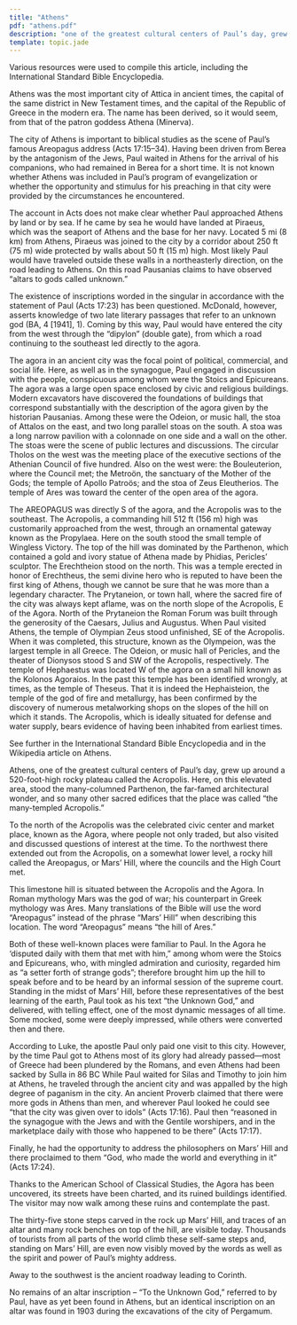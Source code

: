 ```yaml
---
title: "Athens"
pdf: "athens.pdf"
description: "one of the greatest cultural centers of Paul’s day, grew up around a 520-foot-high rocky plateau called the Acropolis."
template: topic.jade
---
```


Various resources were used to compile this article, including the
International Standard Bible Encyclopedia.

Athens was the most important city of Attica in ancient times, the
capital of the same district in New Testament times, and the capital of
the Republic of Greece in the modern era. The name has been derived, so
it would seem, from that of the patron goddess Athena (Minerva).

The city of Athens is important to biblical studies as the scene of
Paul’s famous Areopagus address (Acts 17:15–34). Having been driven from
Berea by the antagonism of the Jews, Paul waited in Athens for the
arrival of his companions, who had remained in Berea for a short time.
It is not known whether Athens was included in Paul’s program of
evangelization or whether the opportunity and stimulus for his preaching
in that city were provided by the circumstances he encountered.

The account in Acts does not make clear whether Paul approached Athens
by land or by sea. If he came by sea he would have landed at Piraeus,
which was the seaport of Athens and the base for her navy. Located 5 mi
(8 km) from Athens, Piraeus was joined to the city by a corridor about
250 ft (75 m) wide protected by walls about 50 ft (15 m) high. Most
likely Paul would have traveled outside these walls in a northeasterly
direction, on the road leading to Athens. On this road Pausanias claims
to have observed “altars to gods called unknown.”

The existence of inscriptions worded in the singular in accordance with
the statement of Paul (Acts 17:23) has been questioned. McDonald,
however, asserts knowledge of two late literary passages that refer to
an unknown god (BA, 4 [1941], 1). Coming by this way, Paul would have
entered the city from the west through the “dipylon” (double gate), from
which a road continuing to the southeast led directly to the agora.

The agora in an ancient city was the focal point of political,
commercial, and social life. Here, as well as in the synagogue, Paul
engaged in discussion with the people, conspicuous among whom were the
Stoics and Epicureans. The agora was a large open space enclosed by
civic and religious buildings. Modern excavators have discovered the
foundations of buildings that correspond substantially with the
description of the agora given by the historian Pausanias. Among these
were the Odeion, or music hall, the stoa of Attalos on the east, and two
long parallel stoas on the south. A stoa was a long narrow pavilion with
a colonnade on one side and a wall on the other. The stoas were the
scene of public lectures and discussions. The circular Tholos on the
west was the meeting place of the executive sections of the Athenian
Council of five hundred. Also on the west were: the Bouleuterion, where
the Council met; the Metroön, the sanctuary of the Mother of the Gods;
the temple of Apollo Patroös; and the stoa of Zeus Eleutherios. The
temple of Ares was toward the center of the open area of the agora.

The AREOPAGUS was directly S of the agora, and the Acropolis was to the
southeast. The Acropolis, a commanding hill 512 ft (156 m) high was
customarily approached from the west, through an ornamental gateway
known as the Propylaea. Here on the south stood the small temple of
Wingless Victory. The top of the hill was dominated by the Parthenon,
which contained a gold and ivory statue of Athena made by Phidias,
Pericles’ sculptor. The Erechtheion stood on the north. This was a
temple erected in honor of Erechtheus, the semi divine hero who is
reputed to have been the first king of Athens, though we cannot be sure
that he was more than a legendary character. The Prytaneion, or town
hall, where the sacred fire of the city was always kept aflame, was on
the north slope of the Acropolis, E of the Agora. North of the
Prytaneion the Roman Forum was built through the generosity of the
Caesars, Julius and Augustus. When Paul visited Athens, the temple of
Olympian Zeus stood unfinished, SE of the Acropolis. When it was
completed, this structure, known as the Olympeion, was the largest
temple in all Greece. The Odeion, or music hall of Pericles, and the
theater of Dionysos stood S and SW of the Acropolis, respectively. The
temple of Hephaestus was located W of the agora on a small hill known as
the Kolonos Agoraios. In the past this temple has been identified
wrongly, at times, as the temple of Theseus. That it is indeed the
Hephaisteion, the temple of the god of fire and metallurgy, has been
confirmed by the discovery of numerous metalworking shops on the slopes
of the hill on which it stands. The Acropolis, which is ideally situated
for defense and water supply, bears evidence of having been inhabited
from earliest times.

See further in the International Standard Bible Encyclopedia and in the
Wikipedia article on Athens.

Athens, one of the greatest cultural centers of Paul’s day, grew up
around a 520-foot-high rocky plateau called the Acropolis. Here, on this
elevated area, stood the many-columned Parthenon, the far-famed
architectural wonder, and so many other sacred edifices that the place
was called “the many-templed Acropolis.”

To the north of the Acropolis was the celebrated civic center and market
place, known as the Agora, where people not only traded, but also
visited and discussed questions of interest at the time. To the
northwest there extended out from the Acropolis, on a somewhat lower
level, a rocky hill called the Areopagus, or Mars’ Hill, where the
councils and the High Court met.

This limestone hill is situated between the Acropolis and the Agora. In
Roman mythology Mars was the god of war; his counterpart in Greek
mythology was Ares. Many translations of the Bible will use the word
“Areopagus” instead of the phrase “Mars’ Hill” when describing this
location. The word “Areopagus” means “the hill of Ares.”

Both of these well-known places were familiar to Paul. In the Agora he
‘disputed daily with them that met with him,” among whom were the Stoics
and Epicureans, who, with mingled admiration and curiosity, regarded him
as “a setter forth of strange gods”; therefore brought him up the hill
to speak before and to be heard by an informal session of the supreme
court. Standing in the midst of Mars’ Hill, before these representatives
of the best learning of the earth, Paul took as his text “the Unknown
God,” and delivered, with telling effect, one of the most dynamic
messages of all time. Some mocked, some were deeply impressed, while
others were converted then and there.

According to Luke, the apostle Paul only paid one visit to this city.
However, by the time Paul got to Athens most of its glory had already
passed—most of Greece had been plundered by the Romans, and even Athens
had been sacked by Sulla in 86 BC While Paul waited for Silas and
Timothy to join him at Athens, he traveled through the ancient city and
was appalled by the high degree of paganism in the city. An ancient
Proverb claimed that there were more gods in Athens than men, and
wherever Paul looked he could see “that the city was given over to
idols” (Acts 17:16). Paul then “reasoned in the synagogue with the Jews
and with the Gentile worshipers, and in the marketplace daily with those
who happened to be there” (Acts 17:17).

Finally, he had the opportunity to address the philosophers on Mars’
Hill and there proclaimed to them “God, who made the world and
everything in it” (Acts 17:24).

Thanks to the American School of Classical Studies, the Agora has been
uncovered, its streets have been charted, and its ruined buildings
identified. The visitor may now walk among these ruins and contemplate
the past.

The thirty-five stone steps carved in the rock up Mars’ Hill, and traces
of an altar and many rock benches on top of the hill, are visible today.
Thousands of tourists from all parts of the world climb these self-same
steps and, standing on Mars’ Hill, are even now visibly moved by the
words as well as the spirit and power of Paul’s mighty address.

Away to the southwest is the ancient roadway leading to Corinth.

No remains of an altar inscription – “To the Unknown God,” referred to
by Paul, have as yet been found in Athens, but an identical inscription
on an altar was found in 1903 during the excavations of the city of
Pergamum.

